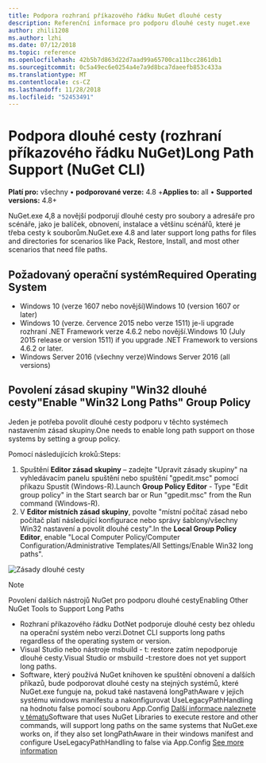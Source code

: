 ```yaml
---
title: Podpora rozhraní příkazového řádku NuGet dlouhé cesty
description: Referenční informace pro podporu dlouhé cesty nuget.exe
author: zhili1208
ms.author: lzhi
ms.date: 07/12/2018
ms.topic: reference
ms.openlocfilehash: 42b5b7d863d22d7aad99a65700ca11bcc2861db1
ms.sourcegitcommit: 0c5a49ec6e0254a4e7a9d8bca7daeefb853c433a
ms.translationtype: MT
ms.contentlocale: cs-CZ
ms.lasthandoff: 11/28/2018
ms.locfileid: "52453491"
---
```

# <a name="long-path-support-nuget-cli"></a><span data-ttu-id="d1b74-103">Podpora dlouhé cesty (rozhraní příkazového řádku NuGet)</span><span class="sxs-lookup"><span data-stu-id="d1b74-103">Long Path Support (NuGet CLI)</span></span>

<span data-ttu-id="d1b74-104">**Platí pro:** všechny &bullet; **podporované verze:** 4.8 +</span><span class="sxs-lookup"><span data-stu-id="d1b74-104">**Applies to:** all &bullet; **Supported versions:** 4.8+</span></span>

<span data-ttu-id="d1b74-105">NuGet.exe 4,8 a novější podporují dlouhé cesty pro soubory a adresáře pro scénáře, jako je balíček, obnovení, instalace a většinu scénářů, které je třeba cesty k souborům.</span><span class="sxs-lookup"><span data-stu-id="d1b74-105">NuGet.exe 4.8 and later support long paths for files and directories for scenarios like Pack, Restore, Install, and most other scenarios that need file paths.</span></span>

## <a name="required-operating-system"></a><span data-ttu-id="d1b74-106">Požadovaný operační systém</span><span class="sxs-lookup"><span data-stu-id="d1b74-106">Required Operating System</span></span>

-   <span data-ttu-id="d1b74-107">Windows 10 (verze 1607 nebo novější)</span><span class="sxs-lookup"><span data-stu-id="d1b74-107">Windows 10 (version 1607 or later)</span></span>
-   <span data-ttu-id="d1b74-108">Windows 10 (verze. července 2015 nebo verze 1511) je-li upgrade rozhraní .NET Framework verze 4.6.2 nebo novější.</span><span class="sxs-lookup"><span data-stu-id="d1b74-108">Windows 10 (July 2015 release or version 1511) if you upgrade .NET Framework to versions 4.6.2 or later.</span></span>
-   <span data-ttu-id="d1b74-109">Windows Server 2016 (všechny verze)</span><span class="sxs-lookup"><span data-stu-id="d1b74-109">Windows Server 2016 (all versions)</span></span>

## <a name="enable-win32-long-paths-group-policy"></a><span data-ttu-id="d1b74-110">Povolení zásad skupiny "Win32 dlouhé cesty"</span><span class="sxs-lookup"><span data-stu-id="d1b74-110">Enable "Win32 Long Paths" Group Policy</span></span>

<span data-ttu-id="d1b74-111">Jeden je potřeba povolit dlouhé cesty podporu v těchto systémech nastavením zásad skupiny.</span><span class="sxs-lookup"><span data-stu-id="d1b74-111">One needs to enable long path support on those systems by setting a group policy.</span></span>

<span data-ttu-id="d1b74-112">Pomocí následujících kroků:</span><span class="sxs-lookup"><span data-stu-id="d1b74-112">Steps:</span></span>
1. <span data-ttu-id="d1b74-113">Spuštění **Editor zásad skupiny** – zadejte "Upravit zásady skupiny" na vyhledávacím panelu spuštění nebo spuštění "gpedit.msc" pomocí příkazu Spustit (Windows-R).</span><span class="sxs-lookup"><span data-stu-id="d1b74-113">Launch **Group Policy Editor** - Type "Edit group policy" in the Start search bar or Run "gpedit.msc" from the Run command (Windows-R).</span></span>
2. <span data-ttu-id="d1b74-114">V **Editor místních zásad skupiny**, povolte "místní počítač zásad nebo počítač platí následující konfigurace nebo správy šablony/všechny Win32 nastavení a povolit dlouhé cesty".</span><span class="sxs-lookup"><span data-stu-id="d1b74-114">In the **Local Group Policy Editor**, enable "Local Computer Policy/Computer Configuration/Administrative Templates/All Settings/Enable Win32 long paths".</span></span>

![Zásady dlouhé cesty](media/LongPathPolicy.png)


> [!Note]
> <span data-ttu-id="d1b74-116">Povolení dalších nástrojů NuGet pro podporu dlouhé cesty</span><span class="sxs-lookup"><span data-stu-id="d1b74-116">Enabling Other NuGet Tools to Support Long Paths</span></span>
>
> -   <span data-ttu-id="d1b74-117">Rozhraní příkazového řádku DotNet podporuje dlouhé cesty bez ohledu na operační systém nebo verzi.</span><span class="sxs-lookup"><span data-stu-id="d1b74-117">Dotnet CLI supports long paths regardless of the operating system or version.</span></span>
> -   <span data-ttu-id="d1b74-118">Visual Studio nebo nástroje msbuild - t: restore zatím nepodporuje dlouhé cesty.</span><span class="sxs-lookup"><span data-stu-id="d1b74-118">Visual Studio or msbuild -t:restore does not yet support long paths.</span></span>
> -   <span data-ttu-id="d1b74-119">Software, který používá NuGet knihoven ke spuštění obnovení a dalších příkazů, bude podporovat dlouhé cesty na stejných systémů, které NuGet.exe funguje na, pokud také nastavená longPathAware v jejich systému windows manifestu a nakonfigurovat UseLegacyPathHandling na hodnotu false pomocí souboru App.Config [ Další informace naleznete v tématu](https://blogs.msdn.microsoft.com/jeremykuhne/2016/07/30/net-4-6-2-and-long-paths-on-windows-10/)</span><span class="sxs-lookup"><span data-stu-id="d1b74-119">Software that uses NuGet Libraries to execute restore and other commands, will support long paths on the same systems that NuGet.exe works on, if they also set longPathAware in their windows manifest and configure UseLegacyPathHandling to false via App.Config [See more information](https://blogs.msdn.microsoft.com/jeremykuhne/2016/07/30/net-4-6-2-and-long-paths-on-windows-10/)</span></span>

